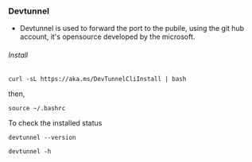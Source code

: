 ### Devtunnel
- Devtunnel is used to forward the port to the pubile, using the git hub account,
  it's opensource developed by the microsoft.

###### Install

```
curl -sL https://aka.ms/DevTunnelCliInstall | bash
```

then,

```
source ~/.bashrc
```

To check the installed  status

```
devtunnel --version
```

```
devtunnel -h
```
